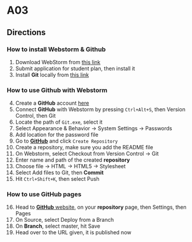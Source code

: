 # A03

## Directions
### How to install Webstorm & Github
1. Download WebStorm from [this link](https://www.jetbrains.com/community/education/#students)
2. Submit application for student plan, then install it
3. Install **Git** locally from [this link](https://git-scm.com/downloads)
### How to use Github with Webstorm
4. Create a **GitHub** account [here](https://github.com/join)
5. Connect **GitHub** with Webstorm by pressing ```Ctrl+Alt+S```, then Version Control, then Git
6. Locate the path of ```Git.exe```, select it
7. Select Appearance & Behavior -> System Settings -> Passwords
8. Add location for the password file
9. Go to [**GitHub**](https://github.com) and click ```Create Repository```
10. Create a repository, make sure you add the README file
11. On Webstorm, select Checkout from Version Control -> Git
12. Enter name and path of the created **repository**
13. Choose file -> HTML -> HTML5 -> Stylesheet
14. Select Add files to Git, then **Commit**
15. Hit ```Ctrl+Shift+K```, then select Push
### How to use GitHub pages
16. Head to [**GitHub** website](https://github.com), on your **repository** page, then Settings, then Pages
17. On Source, select Deploy from a Branch
18. On **Branch**, select master, hit Save
19. Head over to the URL given, it is published now
